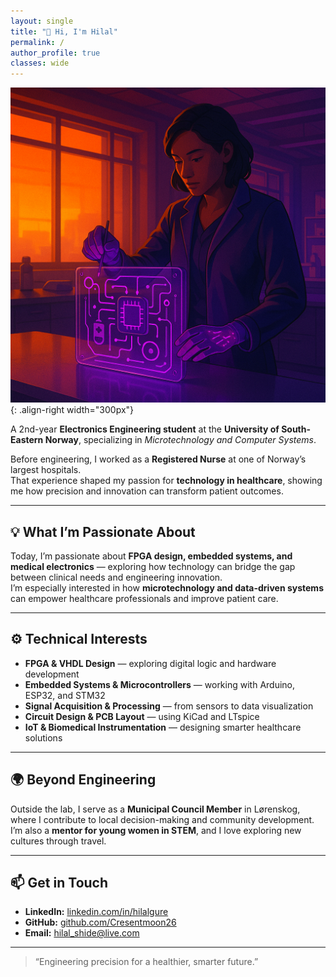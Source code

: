 ```yaml
---
layout: single
title: "👋 Hi, I'm Hilal"
permalink: /
author_profile: true
classes: wide
---
```



![Tech Image](/images/tech_image.png){: .align-right width="300px"}


A 2nd-year **Electronics Engineering student** at the **University of South-Eastern Norway**, specializing in *Microtechnology and Computer Systems*.  

Before engineering, I worked as a **Registered Nurse** at one of Norway’s largest hospitals.  
That experience shaped my passion for **technology in healthcare**, showing me how precision and innovation can transform patient outcomes.  

---

## 💡 What I’m Passionate About  

Today, I’m passionate about **FPGA design, embedded systems, and medical electronics** — exploring how technology can bridge the gap between clinical needs and engineering innovation.  
I’m especially interested in how **microtechnology and data-driven systems** can empower healthcare professionals and improve patient care.  

---

## ⚙️ Technical Interests  

- **FPGA & VHDL Design** — exploring digital logic and hardware development  
- **Embedded Systems & Microcontrollers** — working with Arduino, ESP32, and STM32  
- **Signal Acquisition & Processing** — from sensors to data visualization  
- **Circuit Design & PCB Layout** — using KiCad and LTspice  
- **IoT & Biomedical Instrumentation** — designing smarter healthcare solutions  

---

## 🌍 Beyond Engineering  

Outside the lab, I serve as a **Municipal Council Member** in Lørenskog, where I contribute to local decision-making and community development.  
I’m also a **mentor for young women in STEM**, and I love exploring new cultures through travel.  

---

## 📫 Get in Touch  

- **LinkedIn:** [linkedin.com/in/hilalgure](https://www.linkedin.com/in/hilalgure)  
- **GitHub:** [github.com/Cresentmoon26](https://github.com/Cresentmoon26)  
- **Email:** [hilal_shide@live.com](mailto:hilal_shide@live.com)  

---

> “Engineering precision for a healthier, smarter future.”  
